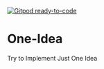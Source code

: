 [![Gitpod ready-to-code](https://img.shields.io/badge/Gitpod-ready--to--code-blue?logo=gitpod)](https://gitpod.io/#https://github.com/f3d3r1c00/One-Idea)

# One-Idea
Try to Implement Just One Idea
